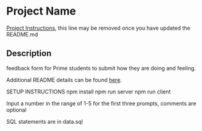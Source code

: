 # Project Name

[Project Instructions](./INSTRUCTIONS.md), this line may be removed once you have updated the README.md

## Description
feedback form for Prime students to submit how they are doing and feeling.

Additional README details can be found [here](https://github.com/PrimeAcademy/readme-template/blob/master/README.md).

SETUP INSTRUCTIONS 
npm install
npm run server
npm run client

Input a number in the range of 1-5 for the first three prompts, comments are optional

SQL statements are in data.sql
